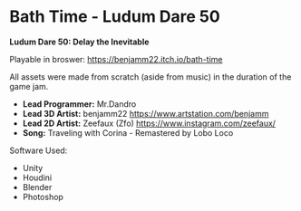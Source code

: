 # Bath Time - Ludum Dare 50
**Ludum Dare 50: Delay the Inevitable**

Playable in broswer: https://benjamm22.itch.io/bath-time

All assets were made from scratch (aside from music) in the duration of the game jam.
- **Lead Programmer:** Mr.Dandro
- **Lead 3D Artist:** benjamm22 https://www.artstation.com/benjamm
- **Lead 2D Artist:** Zeefaux (Zfo) https://www.instagram.com/zeefaux/
- **Song:** Traveling with Corina - Remastered by Lobo Loco

Software Used:
- Unity
- Houdini
- Blender
- Photoshop

